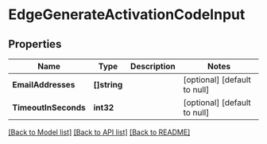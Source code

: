 # EdgeGenerateActivationCodeInput

## Properties
Name | Type | Description | Notes
------------ | ------------- | ------------- | -------------
**EmailAddresses** | **[]string** |  | [optional] [default to null]
**TimeoutInSeconds** | **int32** |  | [optional] [default to null]

[[Back to Model list]](../README.md#documentation-for-models) [[Back to API list]](../README.md#documentation-for-api-endpoints) [[Back to README]](../README.md)

